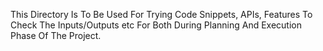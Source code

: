 This Directory Is To Be Used For Trying Code Snippets, APIs, Features To Check The Inputs/Outputs etc For Both During Planning And Execution Phase Of The Project.